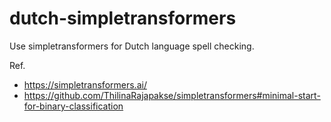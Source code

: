 # dutch-simpletransformers

Use simpletransformers for Dutch language spell checking.

Ref. 
* https://simpletransformers.ai/
* https://github.com/ThilinaRajapakse/simpletransformers#minimal-start-for-binary-classification